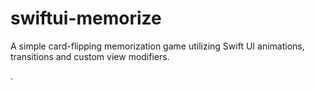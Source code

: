 # swiftui-memorize
A simple card-flipping memorization game utilizing Swift UI animations, transitions and custom view modifiers.

.

